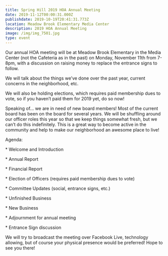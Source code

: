 ```yaml
---
title: Spring Hill 2019 HOA Annual Meeting
date: 2019-11-12T00:00:31.000Z
publishdate: 2019-10-19T20:41:31.773Z
location: Meadow Brook Elementary Media Center
description: 2019 HOA Annual Meeting
image: /img/img_7501.jpg
type: event
---
```

Our annual HOA meeting will be at Meadow Brook Elementary in the Media Center (not the Cafeteria as in the past) on Monday, November 11th from 7-8pm, with a discussion on raising money to replace the entrance signs to follow.

We will talk about the things we’ve done over the past year, current concerns in the neighborhood, etc.

We will also be holding elections, which requires paid membership dues to vote, so if you haven’t paid them for 2019 yet, do so now!

Speaking of... we are in need of new board members! Most of the current board has been on the board for several years. We will be shuffling around our officer roles this year so that we keep things somewhat fresh, but we can’t do this indefinitely. This is a great way to become active in the community and help to make our neighborhood an awesome place to live!

Agenda:

\* Welcome and Introduction

\* Annual Report

\* Financial Report

\* Election of Officers (requires paid membership dues to vote)

\* Committee Updates (social, entrance signs, etc.)

\* Unfinished Business

\* New Business

\* Adjournment for annual meeting

\* Entrance Sign discussion

We will try to broadcast the meeting over Facebook Live, technology allowing, but of course your physical presence would be preferred! Hope to see you there!
